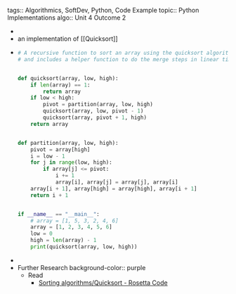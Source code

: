 tags:: Algorithmics, SoftDev, Python, Code Example
topic:: Python Implementations
algo:: Unit 4 Outcome 2

-
- an implementation of [[Quicksort]]
- ```python
  # A recursive function to sort an array using the quicksort algorithm
  # and includes a helper function to do the merge steps in linear time
  
  
  def quicksort(array, low, high):
      if len(array) == 1:
          return array
      if low < high:
          pivot = partition(array, low, high)
          quicksort(array, low, pivot - 1)
          quicksort(array, pivot + 1, high)
      return array
  
  
  def partition(array, low, high):
      pivot = array[high]
      i = low - 1
      for j in range(low, high):
          if array[j] <= pivot:
              i += 1
              array[i], array[j] = array[j], array[i]
      array[i + 1], array[high] = array[high], array[i + 1]
      return i + 1
  
  
  if __name__ == "__main__":
      # array = [1, 5, 3, 2, 4, 6]
      array = [1, 2, 3, 4, 5, 6]
      low = 0
      high = len(array) - 1
      print(quicksort(array, low, high))
  
  ```
-
- Further Research
  background-color:: purple
	- Read
		- [Sorting algorithms/Quicksort - Rosetta Code](https://www.rosettacode.org/wiki/Sorting_algorithms/Quicksort)